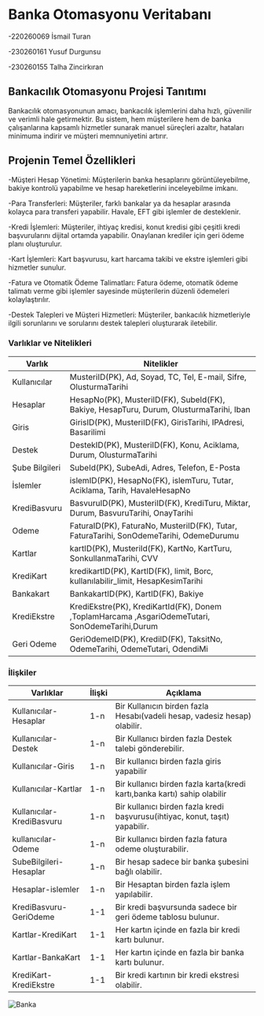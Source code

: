<h1>Banka Otomasyonu Veritabanı</h1>


-220260069 İsmail Turan

-230260161 Yusuf Durgunsu

-230260155 Talha Zincirkıran




<h2>Bankacılık Otomasyonu Projesi Tanıtımı</h2>



Bankacılık otomasyonunun amacı, bankacılık işlemlerini daha hızlı, güvenilir ve verimli hale getirmektir. 
Bu sistem, hem müşterilere hem de banka çalışanlarına kapsamlı hizmetler sunarak manuel süreçleri azaltır, 
hataları minimuma indirir ve müşteri memnuniyetini artırır.


<h2>Projenin Temel Özellikleri</h2>



-Müşteri Hesap Yönetimi: Müşterilerin banka hesaplarını görüntüleyebilme, bakiye kontrolü yapabilme ve hesap hareketlerini inceleyebilme imkanı.

-Para Transferleri: Müşteriler, farklı bankalar ya da hesaplar arasında kolayca para transferi yapabilir. Havale, EFT gibi işlemler de desteklenir.

-Kredi İşlemleri: Müşteriler, ihtiyaç kredisi, konut kredisi gibi çeşitli kredi başvurularını dijital ortamda yapabilir. Onaylanan krediler için geri ödeme planı oluşturulur.

-Kart İşlemleri: Kart başvurusu, kart harcama takibi ve ekstre işlemleri gibi hizmetler sunulur.

-Fatura ve Otomatik Ödeme Talimatları: Fatura ödeme, otomatik ödeme talimatı verme gibi işlemler sayesinde müşterilerin düzenli ödemeleri kolaylaştırılır.

-Destek Talepleri ve Müşteri Hizmetleri: Müşteriler, bankacılık hizmetleriyle ilgili sorunlarını ve sorularını destek talepleri oluşturarak iletebilir.

<h3>Varlıklar ve Nitelikleri</h3>


| Varlık      | Nitelikler      |
|----------------|----------------|
| Kullanıcılar      | MusteriID(PK), Ad, Soyad, TC, Tel, E-mail, Sifre, OlusturmaTarihi  |
| Hesaplar     |HesapNo(PK), MusteriID(FK), SubeId(FK), Bakiye, HesapTuru, Durum, OlusturmaTarihi, Iban  |
| Giris     | GirisID(PK), MusteriID(FK), GirisTarihi, IPAdresi, Basarilimi      |
| Destek     | DestekID(PK), MusteriID(FK), Konu, Aciklama, Durum, OlusturmaTarihi      |
| Şube Bilgileri     | SubeId(PK), SubeAdi, Adres, Telefon, E-Posta      |
| İslemler      |islemID(PK), HesapNo(FK), islemTuru, Tutar, Aciklama, Tarih, HavaleHesapNo      |
| KrediBasvuru   | BasvuruID(PK), MusteriID(FK), KrediTuru, Miktar, Durum, BasvuruTarihi, OnayTarihi      |
| Odeme     | FaturaID(PK), FaturaNo, MusteriID(FK), Tutar, FaturaTarihi, SonOdemeTarihi, OdemeDurumu      |
| Kartlar      | kartID(PK), MusteriId(FK), KartNo, KartTuru, SonkullanmaTarihi, CVV     |
| KrediKart    | kredikartID(PK), KartID(FK), limit, Borc, kullanılabilir_limit, HesapKesimTarihi  |
| Bankakart    | BankakartID(PK), KartID(FK), Bakiye     |
| KrediEkstre    | KrediEkstre(PK), KrediKartId(FK), Donem ,ToplamHarcama ,AsgariOdemeTutari, SonOdemeTarihi,Durum     |
|Geri Odeme    | GeriOdemeID(PK), KrediID(FK), TaksitNo, OdemeTarihi, OdemeTutari, OdendiMi     |

<h3>İlişkiler</h3>



| Varlıklar      | İlişki       | Açıklama       |
|----------------|----------------|----------------|
| Kullanıcılar-Hesaplar      |  1-n   | Bir Kullanıcın birden fazla Hesabı(vadeli hesap, vadesiz hesap) olabilir.      |
| Kullanıcılar-Destek      | 1-n      | Bir Kullanıcı birden fazla Destek talebi gönderebilir. |
| Kullanıcılar-Giris      | 1-n      | Bir kullanıcı birden fazla giris yapabilir    |
| Kullanıcılar-Kartlar      | 1-n      | Bir kullanıcı birden fazla karta(kredi kartı,banka kartı) sahip olabilir      |
| Kullanıcılar-KrediBasvuru      | 1-n      | Bir kullanıcı birden fazla kredi başvurusu(ihtiyac, konut, taşıt) yapabilir.      |
| kullanıcılar-Odeme     | 1-n      | Bir kullanıcı birden fazla fatura odeme oluşturabilir.     |
| SubeBilgileri-Hesaplar      | 1-n     | Bir hesap sadece bir banka şubesini bağlı olabilir.      |
| Hesaplar-islemler      | 1-n      | Bir Hesaptan birden fazla işlem yapılabilir.     |
| KrediBasvuru-GeriOdeme     | 1-1      | Bir kredi başvursunda sadece bir geri ödeme tablosu bulunur.      |
| Kartlar-KrediKart   |   1-1    | Her kartın içinde en fazla bir kredi kartı bulunur.    |
| Kartlar-BankaKart     | 1-1     | Her kartın içinde en fazla bir banka kartı bulunur.     |
| KrediKart-KrediEkstre     | 1-1      | Bir kredi kartının bir kredi ekstresi olabilir.    |







![Banka](https://github.com/user-attachments/assets/7ea445bb-9383-481d-9393-f80f07bcf223)
